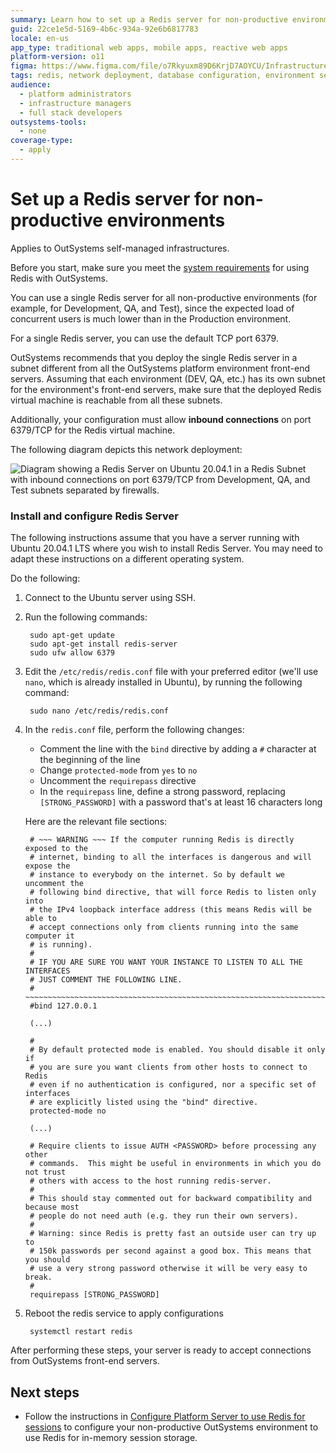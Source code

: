 ```yaml
---
summary: Learn how to set up a Redis server for non-productive environments in OutSystems 11 (O11) with detailed configuration and network deployment guidelines.
guid: 22ce1e5d-5169-4b6c-934a-92e6b6817783
locale: en-us
app_type: traditional web apps, mobile apps, reactive web apps
platform-version: o11
figma: https://www.figma.com/file/o7Rkyuxm89D6KrjD7AOYCU/Infrastructure?node-id=1242:240
tags: redis, network deployment, database configuration, environment setup, infrastructure management
audience:
  - platform administrators
  - infrastructure managers
  - full stack developers
outsystems-tools:
  - none
coverage-type:
  - apply
---
```


# Set up a Redis server for non-productive environments

<div class="info" markdown="1">

Applies to OutSystems self-managed infrastructures.

</div>

<div class="info" markdown="1">

Before you start, make sure you meet the [system requirements](requirements.md) for using Redis with OutSystems.

</div>

You can use a single Redis server for all non-productive environments (for example, for Development, QA, and Test), since the expected load of concurrent users is much lower than in the Production environment.

For a single Redis server, you can use the default TCP port 6379.

OutSystems recommends that you deploy the single Redis server in a subnet different from all the OutSystems platform environment front-end servers. Assuming that each environment (DEV, QA, etc.) has its own subnet for the environment's front-end servers, make sure that the deployed Redis virtual machine is reachable from all these subnets.

Additionally, your configuration must allow **inbound connections** on port 6379/TCP for the Redis virtual machine.

The following diagram depicts this network deployment:

![Diagram showing a Redis Server on Ubuntu 20.04.1 in a Redis Subnet with inbound connections on port 6379/TCP from Development, QA, and Test subnets separated by firewalls.](images/redis-arch-1-node-network-diag.png "Network Deployment Diagram for Redis Server")

### Install and configure Redis Server

<div class="info" markdown="1">

The following instructions assume that you have a server running with Ubuntu 20.04.1 LTS where you wish to install Redis Server. 
You may need to adapt these instructions on a different operating system.

</div>

Do the following:

1. Connect to the Ubuntu server using SSH.

1. Run the following commands:

        sudo apt-get update
        sudo apt-get install redis-server
        sudo ufw allow 6379

1. Edit the `/etc/redis/redis.conf` file with your preferred editor (we'll use `nano`, which is already installed in Ubuntu), by running the following command:

        sudo nano /etc/redis/redis.conf

1. In the `redis.conf` file, perform the following changes:

    * Comment the line with the `bind` directive by adding a `#` character at the beginning of the line
    * Change `protected-mode` from `yes` to `no`
    * Uncomment the `requirepass` directive
    * In the `requirepass` line, define a strong password, replacing `[STRONG_PASSWORD]` with a password that's at least 16 characters long

    Here are the relevant file sections:

        # ~~~ WARNING ~~~ If the computer running Redis is directly exposed to the
        # internet, binding to all the interfaces is dangerous and will expose the
        # instance to everybody on the internet. So by default we uncomment the
        # following bind directive, that will force Redis to listen only into
        # the IPv4 loopback interface address (this means Redis will be able to
        # accept connections only from clients running into the same computer it
        # is running).
        #
        # IF YOU ARE SURE YOU WANT YOUR INSTANCE TO LISTEN TO ALL THE INTERFACES
        # JUST COMMENT THE FOLLOWING LINE.
        # ~~~~~~~~~~~~~~~~~~~~~~~~~~~~~~~~~~~~~~~~~~~~~~~~~~~~~~~~~~~~~~~~~~~~~~~~
        #bind 127.0.0.1
        
        (...)

        #
        # By default protected mode is enabled. You should disable it only if
        # you are sure you want clients from other hosts to connect to Redis
        # even if no authentication is configured, nor a specific set of interfaces
        # are explicitly listed using the "bind" directive.
        protected-mode no

        (...)

        # Require clients to issue AUTH <PASSWORD> before processing any other
        # commands.  This might be useful in environments in which you do not trust
        # others with access to the host running redis-server.
        #
        # This should stay commented out for backward compatibility and because most
        # people do not need auth (e.g. they run their own servers).
        #
        # Warning: since Redis is pretty fast an outside user can try up to
        # 150k passwords per second against a good box. This means that you should
        # use a very strong password otherwise it will be very easy to break.
        #
        requirepass [STRONG_PASSWORD]

1. Reboot the redis service to apply configurations

        systemctl restart redis

After performing these steps, your server is ready to accept connections from OutSystems front-end servers.

## Next steps

* Follow the instructions in [Configure Platform Server to use Redis for sessions](setup-platform-server-redis.md) to configure your non-productive OutSystems environment to use Redis for in-memory session storage.
